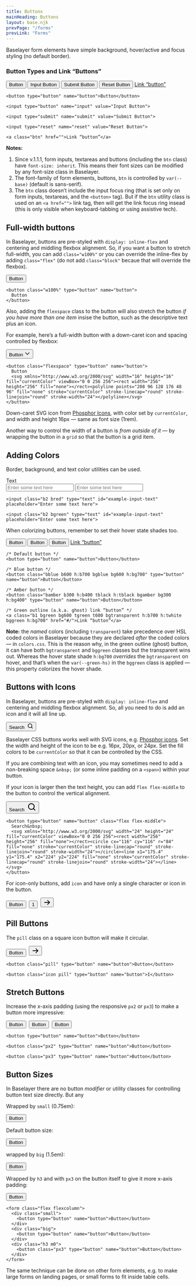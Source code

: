 ```yaml
---
title: Buttons
mainHeading: Buttons
layout: base.njk
prevPage: "/forms"
prevLink: "Forms"
---
```


Baselayer form elements have simple background, hover/active and focus styling (no default border). 

### Button Types and Link “Buttons”

<form>
  <p>
    <button type="button" name="button">Button</button>
    <input type="button" name="input" value="Input Button">
    <input type="submit" name="submit" value="Submit Button">
    <input type="reset" name="reset" value="Reset Button">
    <a class="btn" href="">Link “button”</a>
  </p>
</form>

```
<button type="button" name="button">Button</button>

<input type="button" name="input" value="Input Button">

<input type="submit" name="submit" value="Submit Button">

<input type="reset" name="reset" value="Reset Button">

<a class="btn" href="">Link “button”</a>
```

**Notes:**

1. Since v.1.1.1, form inputs, textareas and buttons (including the `btn` class) have `font-size: inherit`. This means their font sizes can be modified by any font-size class in Baselayer.
2. The font-family of form elements, buttons, `btn` is controlled by `var(--base)` (default is sans-serif).
3. The `btn` class doesn’t include the input focus ring (that is set only on form inputs, textareas, and the `<button>` tag). But if the `btn` utility class is used on an `<a href="">` link tag, then will get the link focus ring insead (this is only visible when keyboard-tabbing or using assistive tech).

## Full-width buttons

In Baselayer, buttons are pre-styled with `display: inline-flex` and centering and middling flexbox alignment. So, if you want a button to stretch full-width, you can add `class="w100%"` or you can override the inline-flex by adding `class="flex"` (do not add `class="block"` becaue that will override the flexbox).

<button class="w100%" type="button" name="button">Button</button>

```
<button class="w100%" type="button" name="button">
  Button
</button>
```

Also, adding the `flexspace` class to the button will also stretch the button _if you have more than one item_ insise the button, such as the descriptive text plus an icon.

For example, here’s a full-width button with a down-caret icon and spacing controlled by flexbox:

<button class="mt2 flexspace" type="button" name="button">
  Button
  <svg xmlns="http://www.w3.org/2000/svg" width="16" height="16" fill="currentColor" viewBox="0 0 256 256"><rect width="256" height="256" fill="none"></rect><polyline points="208 96 128 176 48 96" fill="none" stroke="currentColor" stroke-linecap="round" stroke-linejoin="round" stroke-width="24"></polyline></svg>
</button>

```
<button class="flexspace" type="button" name="button">
  Button
  <svg xmlns="http://www.w3.org/2000/svg" width="16" height="16" fill="currentColor" viewBox="0 0 256 256"><rect width="256" height="256" fill="none"></rect><polyline points="208 96 128 176 48 96" fill="none" stroke="currentColor" stroke-linecap="round" stroke-linejoin="round" stroke-width="24"></polyline></svg>
</button>
```

Down-caret SVG icon from [Phosphor Icons](https://phosphoricons.com/), with color set by `currentColor`, and width and height 16px — same as font size (1rem).

Another way to control the width of a button is _from outside of it_ — by wrapping the button in a `grid` so that the button is a grid item.

## Adding Colors

Border, background, and text color utilities can be used.

<form class="mt2">
    <label for="example-input-text">Text</label>
    <div class="flex 2">
      <input class="b2 bred" type="text" id="example-input-text" placeholder="Enter some text here">
      <input class="b2 bgreen" type="text" id="example-input-text" placeholder="Enter some text here">
    </div>
</form>

```
<input class="b2 bred" type="text" id="example-input-text" placeholder="Enter some text here">

<input class="b2 bgreen" type="text" id="example-input-text" placeholder="Enter some text here">
```

When colorizing buttons, remember to set their hover state shades too.

<form>
  <p>
    <button type="button" name="button">Button</button>
    <button class="bblue b600 h:b700 bgblue bg600 h:bg700" type="button" name="button">Button</button>
    <button class="bamber b300 h:b400 tblack h:tblack bgamber bg300 h:bg400" type="button" name="button">Button</button>
    <a class="btn b1 bgreen bg600 tgreen t600 bgtransparent h:b700 h:twhite bggreen h:bg700" href="#/">Link “button”</a>
  </p>
</form>

```
/* Default button */
<button type="button" name="button">Button</button>

/* Blue button */
<button class="bblue b600 h:b700 bgblue bg600 h:bg700" type="button" name="button">Button</button>

/* Amber button */
<button class="bamber b300 h:b400 tblack h:tblack bgamber bg300 h:bg400" type="button" name="button">Button</button>

/* Green outline (a.k.a. ghost) link “button” */
<a class="b1 bgreen bg600 tgreen t600 bgtransparent h:b700 h:twhite bggreen h:bg700" href="#/">Link “button”</a>
```

**Note:** the _named_ colors (including `transparent`) take precedence over HSL coded colors in Baselayer because they are declared _after_ the coded colors — in `colors.css`. This is the reason why, in the green outline (ghost) button, it can have both `bgtransparent` and `bggreen` classes but the transparent wins out. Whereas the hover state shade `h:bg700` _overrides_ the `bgtransparent` on hover, and that’s when the `var(--green-hs)` in the `bggreen` class is applied — this property colorizes the hover shade.

## Buttons with Icons

In Baselayer, buttons are pre-styled with `display: inline-flex` and centering and middling flexbox alignment. So, all you need to do is add an icon and it will all line up.

<form>
  <p>
    <button type="button" name="button" class="inline-flex">
      Search&nbsp;
      <svg xmlns="http://www.w3.org/2000/svg" width="16" height="16" fill="currentColor" viewBox="0 0 256 256"><rect width="256" height="256" fill="none"></rect><circle cx="116" cy="116" r="84" fill="none" stroke="currentColor" stroke-linecap="round" stroke-linejoin="round" stroke-width="24"></circle><line x1="175.4" y1="175.4" x2="224" y2="224" fill="none" stroke="currentColor" stroke-linecap="round" stroke-linejoin="round" stroke-width="24"></line></svg>
    </button>
  </p>
</form>

Baselayer CSS buttons works well with SVG icons, e.g. [Phosphor icons](https://phosphoricons.com/). Set the width and height of the icon to be e.g. 16px, 20px, or 24px. Set the fill colors to be `currentColor` so that it can be controlled by the CSS.

If you are combining text with an icon, you may sometimes need to add a non-breaking space `&nbsp;` (or some inline padding on a `<span>`) within your button.

If your icon is larger then the text height, you can add `flex flex-middle` to the button to control the vertical alignment.

<form>
  <p class="flex flex-middle">
    <button type="button" name="button" class="flex flex-middle">
      Search&nbsp;
      <svg xmlns="http://www.w3.org/2000/svg" width="24" height="24" fill="currentColor" viewBox="0 0 256 256"><rect width="256" height="256" fill="none"></rect><circle cx="116" cy="116" r="84" fill="none" stroke="currentColor" stroke-linecap="round" stroke-linejoin="round" stroke-width="24"></circle><line x1="175.4" y1="175.4" x2="224" y2="224" fill="none" stroke="currentColor" stroke-linecap="round" stroke-linejoin="round" stroke-width="24"></line></svg>
    </button>
  </p>
</form>

```
<button type="button" name="button" class="flex flex-middle">
  Search&nbsp;
  <svg xmlns="http://www.w3.org/2000/svg" width="24" height="24" fill="currentColor" viewBox="0 0 256 256"><rect width="256" height="256" fill="none"></rect><circle cx="116" cy="116" r="84" fill="none" stroke="currentColor" stroke-linecap="round" stroke-linejoin="round" stroke-width="24"></circle><line x1="175.4" y1="175.4" x2="224" y2="224" fill="none" stroke="currentColor" stroke-linecap="round" stroke-linejoin="round" stroke-width="24"></line></svg>
</button>
```

For icon-only buttons, add `icon` and have only a single character or icon in the button.

<form>
  <p class="flex flex-middle">
    <button type="button" name="button">Button</button>&nbsp;
    <button class="icon" type="button" name="button">1</button>&nbsp;
    <button class="icon" type="button" name="button">
      <svg xmlns="http://www.w3.org/2000/svg" width="20" height="20" fill="currentColor" viewBox="0 0 256 256"><rect width="256" height="256" fill="none"></rect><line x1="40" y1="128" x2="216" y2="128" fill="none" stroke="currentColor" stroke-linecap="round" stroke-linejoin="round" stroke-width="24"></line><polyline points="144 56 216 128 144 200" fill="none" stroke="currentColor" stroke-linecap="round" stroke-linejoin="round" stroke-width="24"></polyline></svg>
    </button>
  </p>
</form>

## Pill Buttons

The `pill` class on a square icon button will make it circular.

<form>
  <p class="flex flex-middle">
    <button class="pill" type="button" name="button">Button</button>&nbsp;
    <button class="icon pill" type="button" name="button">
      <svg xmlns="http://www.w3.org/2000/svg" width="20" height="20" fill="currentColor" viewBox="0 0 256 256"><rect width="256" height="256" fill="none"></rect><line x1="40" y1="128" x2="216" y2="128" fill="none" stroke="currentColor" stroke-linecap="round" stroke-linejoin="round" stroke-width="24"></line><polyline points="144 56 216 128 144 200" fill="none" stroke="currentColor" stroke-linecap="round" stroke-linejoin="round" stroke-width="24"></polyline></svg>
    </button>
  </p>
</form>

```
<button class="pill" type="button" name="button">Button</button>

<button class="icon pill" type="button" name="button">I</button>
```

## Stretch Buttons

Increase the x-axis padding (using the responsive `px2` or `px3`) to make a button more impressive:

<form>
  <p class="flex flex-middle">
    <button type="button" name="button">Button</button>&nbsp;
    <button class="px2" type="button" name="button">Button</button>&nbsp;
    <button class="px3" type="button" name="button">Button</button>&nbsp;
  </p>
</form>

```
<button type="button" name="button">Button</button>

<button class="px2" type="button" name="button">Button</button>

<button class="px3" type="button" name="button">Button</button>
```

## Button Sizes

In Baselayer there are no button _modifier_ or utility classes for controlling button text size directly. But any 

<form class="flex flexcolumn">
  <p>Wrapped by <code>small</code> (0.75em):</p>
  <div class="small mt1">
    <button type="button" name="button">Button</button>
  </div>
  <p>Default button size:</p>
  <div class="mt1">
    <button type="button" name="button">Button</button>
  </div>
  <p>wrapped by <code>big</code> (1.5em):</p>
  <div class="mt1 big">
    <button type="button" name="button">Button</button>
  </div>
  <p>Wrapped by <code>h3</code> and with <code>px3</code> on the button itself to give it more x-axis padding:</p>
  <div class="h3 mt1">
    <button class="px3" type="button" name="button">Button</button>
  </div>
</form>

```
<form class="flex flexcolumn">
  <div class="small">
    <button type="button" name="button">Button</button>
  </div>
  <div class="big">
    <button type="button" name="button">Button</button>
  </div>
  <div class="h3 m0">
    <button class="px3" type="button" name="button">Button</button>
  </div>
</form>
```

The same technique can be done on other form elements, e.g. to make large forms on landing pages, or small forms to fit inside table cells.